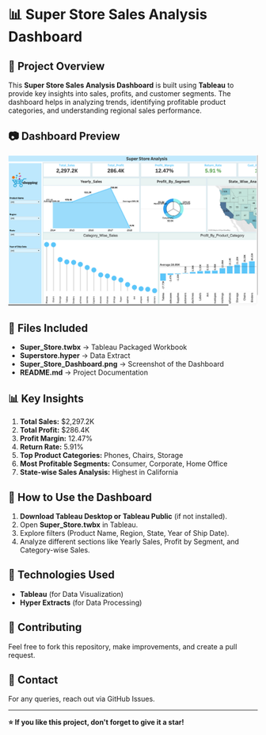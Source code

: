 # 📊 Super Store Sales Analysis Dashboard

## 📝 Project Overview
This **Super Store Sales Analysis Dashboard** is built using **Tableau** to provide key insights into sales, profits, and customer segments. The dashboard helps in analyzing trends, identifying profitable product categories, and understanding regional sales performance.

## 📷 Dashboard Preview
![Super Store Dashboard](Super_Store_Dashboard.png)

## 📂 Files Included
- **Super_Store.twbx** → Tableau Packaged Workbook  
- **Superstore.hyper** → Data Extract  
- **Super_Store_Dashboard.png** → Screenshot of the Dashboard  
- **README.md** → Project Documentation  

## 📊 Key Insights
1. **Total Sales:** $2,297.2K  
2. **Total Profit:** $286.4K  
3. **Profit Margin:** 12.47%  
4. **Return Rate:** 5.91%  
5. **Top Product Categories:** Phones, Chairs, Storage  
6. **Most Profitable Segments:** Consumer, Corporate, Home Office  
7. **State-wise Sales Analysis:** Highest in California  

## 🚀 How to Use the Dashboard
1. **Download Tableau Desktop or Tableau Public** (if not installed).  
2. Open **Super_Store.twbx** in Tableau.  
3. Explore filters (Product Name, Region, State, Year of Ship Date).  
4. Analyze different sections like Yearly Sales, Profit by Segment, and Category-wise Sales.  

## 📌 Technologies Used
- **Tableau** (for Data Visualization)  
- **Hyper Extracts** (for Data Processing)  

## 🤝 Contributing
Feel free to fork this repository, make improvements, and create a pull request.  

## 📩 Contact
For any queries, reach out via GitHub Issues.  

---
**⭐ If you like this project, don't forget to give it a star!**
